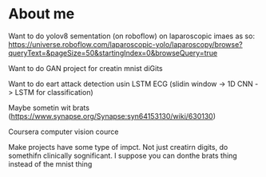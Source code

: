 # About me

Want to do yolov8 sementation (on roboflow) on laparoscopic imaes as so: https://universe.roboflow.com/laparoscopic-yolo/laparoscopy/browse?queryText=&pageSize=50&startingIndex=0&browseQuery=true

Want to do GAN project for creatin mnist diGits

Want to do eart attack detection usin LSTM ECG (slidin window -> 1D CNN -> LSTM for classification)

Maybe sometin wit brats (https://www.synapse.org/Synapse:syn64153130/wiki/630130)

Coursera computer vision cource

Make projects have some type of impct. Not just creatirn digits, do somethifn clinically sognificant. I suppose you can donthe brats thing instead of the mnist thing
